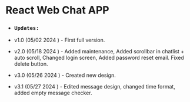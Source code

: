 # React Web Chat APP

- ### `Updates:`

- v1.0 (05/02 2024 ) - First full version.

- v2.0 (05/18 2024 ) - Added maintenance, Added scrollbar in chatlist + auto scroll, Changed login screen, Added password reset email. Fixed delete button.

- v3.0 (05/26 2024 ) - Created new design.

- v3.1 (05/27 2024 ) - Edited message design, changed time format, added empty message checker.

